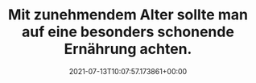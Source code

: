 ---
date: '2021-07-13T10:07:57.173861+00:00'
found_at: '2014-12-12'
found_url: http://www.happydog.de/hundefutter-produkte/senior/trockenfutter/
title: 'Mit zunehmendem Alter sollte man auf eine besonders schonende Ernährung achten. '
---